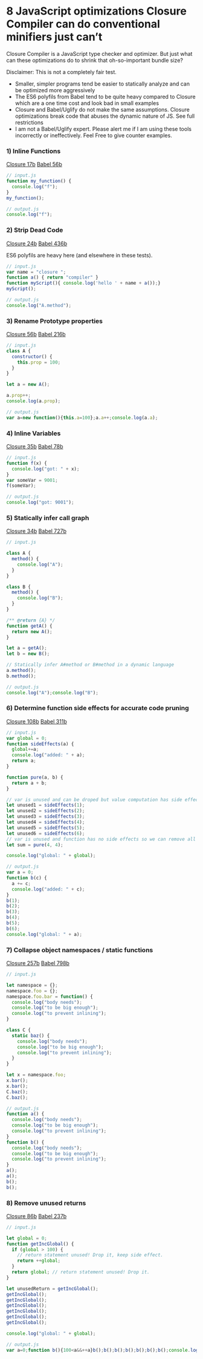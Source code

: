 # 8 JavaScript optimizations Closure Compiler can do conventional minifiers just can’t

Closure Compiler is a JavaScript type checker and optimizer. But just what can these optimizations do to shrink that oh-so-important bundle size?

Disclaimer: This is not a completely fair test.

* Smaller, simpler programs tend be easier to statically analyze and can be optimized more aggressively
* The ES6 polyfils from Babel tend to be quite heavy compared to Closure which are a one time cost and look bad in small examples
* Closure and Babel/Uglify do not make the same assumptions. Closure optimizations break code that abuses the dynamic nature of JS. See full restrictions
* I am not a Babel/Uglify expert. Please alert me if I am using these tools incorrectly or ineffectively. Feel Free to give counter examples.

### 1) Inline Functions

[Closure 17b](https://closure-compiler-debugger.appspot.com/j2cl_debugger.html#input0%3Dfunction%2520my_function()%2520%257B%250A%2520%2520console.log(%2522f%2522)%253B%250A%257D%250Amy_function()%253B%26conformanceConfig%26externs%3Dvar%2520console%2520%253D%2520%257B%257D%253B%250A%252F**%2520%2540param%2520%257Bstring%257D%2520s*%252F%250Aconsole.log%2520%253D%2520function(s)%2520%257B%257D%253B%26refasterjs-template%26TRANSPILE%3Dtrue%26CHECK_SYMBOLS%3Dtrue%26CHECK_TYPES%3Dtrue%26COMPUTE_FUNCTION_SIDE_EFFECTS%3Dtrue%26FOLD_CONSTANTS%3Dtrue%26DEAD_ASSIGNMENT_ELIMINATION%3Dtrue%26INLINE_CONSTANTS%3Dtrue%26INLINE_FUNCTIONS%3Dtrue%26COALESCE_VARIABLE_NAMES%3Dtrue%26INLINE_VARIABLES%3Dtrue%26FLOW_SENSITIVE_INLINE_VARIABLES%3Dtrue%26SMART_NAME_REMOVAL%3Dtrue%26REMOVE_DEAD_CODE%3Dtrue%26REMOVE_UNUSED_PROTOTYPE_PROPERTIES%3Dtrue%26REMOVE_UNUSED_CLASS_PROPERTIES%3Dtrue%26REMOVE_UNUSED_VARIABLES%3Dtrue%26COLLAPSE_VARIABLE_DECLARATIONS%3Dtrue%26COLLAPSE_ANONYMOUS_FUNCTIONS%3Dtrue%26CONVERT_TO_DOTTED_PROPERTIES%3Dtrue%26LABEL_RENAMING%3Dtrue%26COLLAPSE_PROPERTIES%3Dtrue%26DEVIRTUALIZE_PROTOTYPE_METHODS%3Dtrue%26DISAMBIGUATE_PROPERTIES%3Dtrue%26AMBIGUATE_PROPERTIES%3Dtrue%26VARIABLE_RENAMING%3Dtrue%26PROPERTY_RENAMING%3Dtrue%26OPTIMIZE_CALLS%3Dtrue%26CLOSURE_PASS%3Dtrue%26CROSS_MODULE_CODE_MOTION%3Dtrue%26CROSS_MODULE_METHOD_MOTION%3Dtrue%26includeDefaultExterns%3Dtrue)
[Babel 56b](https://babeljs.io/repl/#?babili=true&browsers=&build=&builtIns=false&code_lz=GYVwdgxgLglg9mABAWwJ4H1SVggFASkQG8AoRRCBAZzgBsBTAOlrgHNcAiYD_AbhIC-JNJnDR4YAryA&debug=false&forceAllTransforms=false&shippedProposals=false&circleciRepo=&evaluate=false&fileSize=false&lineWrap=true&presets=es2015%2Creact%2Cstage-2%2Cbabili&prettier=false&targets=&version=6.26.0&envVersion=)

```js
// input.js
function my_function() {
  console.log("f");
}
my_function();
```

```js
// output.js
console.log("f");
```


### 2) Strip Dead Code

[Closure 24b](https://closure-compiler-debugger.appspot.com/j2cl_debugger.html#input0%3D%252F%252F%2520input.js%250Avar%2520name%2520%253D%2520%2522closure%2520%2522%253B%250Afunction%2520a()%2520%257B%2520return%2520%2522compiler%2522%2520%257D%250Afunction%2520myScript()%257B%2520console.log('hello%2520'%2520%252B%2520name%2520%252B%2520a())%253B%257D%250AmyScript()%253B%26conformanceConfig%26externs%3Dvar%2520console%2520%253D%2520%257B%257D%253B%250A%252F**%2520%2540param%2520%257Bstring%257D%2520s*%252F%250Aconsole.log%2520%253D%2520function(s)%2520%257B%257D%253B%26refasterjs-template%26TRANSPILE%3Dtrue%26CHECK_TYPES%3Dtrue%26CHECK_SYMBOLS%3Dtrue%26COALESCE_VARIABLE_NAMES%3Dtrue%26COLLAPSE_VARIABLE_DECLARATIONS%3Dtrue%26COLLAPSE_ANONYMOUS_FUNCTIONS%3Dtrue%26COLLAPSE_PROPERTIES%3Dtrue%26COMPUTE_FUNCTION_SIDE_EFFECTS%3Dtrue%26CONVERT_TO_DOTTED_PROPERTIES%3Dtrue%26DEAD_ASSIGNMENT_ELIMINATION%3Dtrue%26FOLD_CONSTANTS%3Dtrue%26INLINE_CONSTANTS%3Dtrue%26INLINE_FUNCTIONS%3Dtrue%26INLINE_VARIABLES%3Dtrue%26LABEL_RENAMING%3Dtrue%26OPTIMIZE_CALLS%3Dtrue%26REMOVE_DEAD_CODE%3Dtrue%26REMOVE_UNUSED_CLASS_PROPERTIES%3Dtrue%26REMOVE_UNUSED_PROTOTYPE_PROPERTIES%3Dtrue%26REMOVE_UNUSED_VARIABLES%3Dtrue%26SMART_NAME_REMOVAL%3Dtrue%26VARIABLE_RENAMING%3Dtrue%26PROPERTY_RENAMING%3Dtrue%26CLOSURE_PASS%3Dtrue%26includeDefaultExterns%3Dtrue)
[Babel 436b](https://babeljs.io/repl/#?babili=true&browsers=&build=&builtIns=false&code_lz=GYVwdgxgLglg9mABAWwJ4H1SVggFASkQG8AoRRCBAZzgBsBTAOlrgHNcAiYD_AbhIC-JNJnDR4YAryA&debug=false&forceAllTransforms=false&shippedProposals=false&circleciRepo=&evaluate=false&fileSize=false&lineWrap=true&presets=es2015%2Creact%2Cstage-2%2Cbabili&prettier=false&targets=&version=6.26.0&envVersion=)

ES6 polyfils are heavy here (and elsewhere in these tests).

```js
// input.js
var name = "closure ";
function a() { return "compiler" }
function myScript(){ console.log('hello ' + name + a());}
myScript();
```

```js
// output.js
console.log("A.method");
```

### 3) Rename Prototype properties

[Closure 56b](https://closure-compiler-debugger.appspot.com/j2cl_debugger.html#input0%3Dclass%2520A%2520%257B%250A%2520%2520constructor%28%29%2520%257B%250A%2520%2520%2520%2520this.prop%2520%253D%2520100%253B%250A%2520%2520%257D%250A%257D%250A%250Alet%2520a%2520%253D%2520new%2520A%28%29%253B%250A%250Aa.prop%252B%252B%253B%250Aconsole.log%28a.prop%29%253B%26conformanceConfig%26externs%3Dvar%2520console%2520%253D%2520%257B%257D%253B%250A%252F**%2520%2540param%2520%257Bstring%257D%2520s*%252F%250Aconsole.log%2520%253D%2520function%28s%29%2520%257B%257D%253B%26refasterjs-template%26TRANSPILE%3Dtrue%26CHECK_SYMBOLS%3Dtrue%26CHECK_TYPES%3Dtrue%26MISSING_PROPERTIES%3Dtrue%26COMPUTE_FUNCTION_SIDE_EFFECTS%3Dtrue%26FOLD_CONSTANTS%3Dtrue%26DEAD_ASSIGNMENT_ELIMINATION%3Dtrue%26INLINE_CONSTANTS%3Dtrue%26INLINE_FUNCTIONS%3Dtrue%26COALESCE_VARIABLE_NAMES%3Dtrue%26INLINE_VARIABLES%3Dtrue%26FLOW_SENSITIVE_INLINE_VARIABLES%3Dtrue%26INLINE_PROPERTIES%3Dtrue%26SMART_NAME_REMOVAL%3Dtrue%26REMOVE_DEAD_CODE%3Dtrue%26EXTRACT_PROTOTYPE_MEMBER_DECLARATIONS%3Dtrue%26REMOVE_UNUSED_PROTOTYPE_PROPERTIES%3Dtrue%26REMOVE_UNUSED_CLASS_PROPERTIES%3Dtrue%26REMOVE_UNUSED_VARIABLES%3Dtrue%26COLLAPSE_VARIABLE_DECLARATIONS%3Dtrue%26COLLAPSE_ANONYMOUS_FUNCTIONS%3Dtrue%26CONVERT_TO_DOTTED_PROPERTIES%3Dtrue%26USE_TYPES_FOR_LOCAL_OPTIMIZATION%3Dtrue%26LABEL_RENAMING%3Dtrue%26COLLAPSE_PROPERTIES%3Dtrue%26DEVIRTUALIZE_PROTOTYPE_METHODS%3Dtrue%26DISAMBIGUATE_PROPERTIES%3Dtrue%26AMBIGUATE_PROPERTIES%3Dtrue%26VARIABLE_RENAMING%3Dtrue%26PROPERTY_RENAMING%3Dtrue%26OPTIMIZE_CALLS%3Dtrue%26OPTIMIZE_PARAMETERS%3Dtrue%26OPTIMIZE_RETURNS%3Dtrue%26CLOSURE_PASS%3Dtrue%26CROSS_MODULE_CODE_MOTION%3Dtrue%26CROSS_MODULE_METHOD_MOTION%3Dtrue%26includeDefaultExterns%3Dtrue)
[Babel 216b](https://babeljs.io/repl/#?babili=true&browsers=&build=&builtIns=false&code_lz=MYGwhgzhAECC0G8BQ1rAPYDsIBcBOArsDungBQCUiKq0OAFgJYQB0ADnum9ALzQCMABkEBuGgF8kkpCACmOaGF7RMsgO5xKYpGHac2AagNiM2dHJYh0AczK6OXCiKA&debug=false&circleciRepo=&evaluate=false&lineWrap=true&presets=es2015%2Creact%2Cstage-2%2Cbabili&targets=&version=6.26.0)

```js
// input.js
class A {
  constructor() {
    this.prop = 100;
  }
}

let a = new A();

a.prop++;
console.log(a.prop);
```

```js
// output.js
var a=new function(){this.a=100};a.a++;console.log(a.a);
```

### 4) Inline Variables

[Closure 35b](https://closure-compiler-debugger.appspot.com/j2cl_debugger.html#input0%3Dfunction%2520f%28x%29%2520%257B%250A%2520%2520console.log%28%2522got%253A%2520%2522%2520%252B%2520x%29%253B%250A%257D%250Avar%2520someVar%2520%253D%25209001%253B%250Af%28someVar%29%253B%26conformanceConfig%26externs%3Dvar%2520console%2520%253D%2520%257B%257D%253B%250A%252F**%2520%2540param%2520%257Bstring%257D%2520s*%252F%250Aconsole.log%2520%253D%2520function%28s%29%2520%257B%257D%253B%26refasterjs-template%26TRANSPILE%3Dtrue%26CHECK_SYMBOLS%3Dtrue%26CHECK_TYPES%3Dtrue%26COMPUTE_FUNCTION_SIDE_EFFECTS%3Dtrue%26FOLD_CONSTANTS%3Dtrue%26DEAD_ASSIGNMENT_ELIMINATION%3Dtrue%26INLINE_CONSTANTS%3Dtrue%26INLINE_FUNCTIONS%3Dtrue%26COALESCE_VARIABLE_NAMES%3Dtrue%26INLINE_VARIABLES%3Dtrue%26FLOW_SENSITIVE_INLINE_VARIABLES%3Dtrue%26SMART_NAME_REMOVAL%3Dtrue%26REMOVE_DEAD_CODE%3Dtrue%26REMOVE_UNUSED_PROTOTYPE_PROPERTIES%3Dtrue%26REMOVE_UNUSED_CLASS_PROPERTIES%3Dtrue%26REMOVE_UNUSED_VARIABLES%3Dtrue%26COLLAPSE_VARIABLE_DECLARATIONS%3Dtrue%26COLLAPSE_ANONYMOUS_FUNCTIONS%3Dtrue%26CONVERT_TO_DOTTED_PROPERTIES%3Dtrue%26LABEL_RENAMING%3Dtrue%26COLLAPSE_PROPERTIES%3Dtrue%26DEVIRTUALIZE_PROTOTYPE_METHODS%3Dtrue%26VARIABLE_RENAMING%3Dtrue%26PROPERTY_RENAMING%3Dtrue%26OPTIMIZE_CALLS%3Dtrue%26OPTIMIZE_PARAMETERS%3Dtrue%26OPTIMIZE_RETURNS%3Dtrue%26CLOSURE_PASS%3Dtrue%26CROSS_MODULE_CODE_MOTION%3Dtrue%26CROSS_MODULE_METHOD_MOTION%3Dtrue%26includeDefaultExterns%3Dtrue)
[Babel 78b](https://babeljs.io/repl/#?babili=true&browsers=&build=&builtIns=false&code_lz=GYVwdgxgLglg9mABMAFADwJSIN4ChGIQIDOcANgKYB0ZcA5igER1xQBcijiA1IpgNy4AvrgBuAQwBOiUgFsKANSmIAvIgCcABk0BGQajmKpGfkA&debug=false&forceAllTransforms=false&shippedProposals=false&circleciRepo=&evaluate=false&fileSize=false&lineWrap=true&presets=es2015%2Creact%2Cstage-2%2Cbabili&prettier=false&targets=&version=6.26.0&envVersion=)

```js
// input.js
function f(x) {
  console.log("got: " + x);
}
var someVar = 9001;
f(someVar);
```

```js
// output.js
console.log("got: 9001");
```

### 5) Statically infer call graph

[Closure 34b](https://closure-compiler-debugger.appspot.com/j2cl_debugger.html#input0%3Dclass%2520A%2520%257B%250A%2520%2520method()%2520%257B%250A%2520%2520%2520%2520console.log(%2522A%2522)%253B%250A%2520%2520%257D%250A%257D%250A%250Aclass%2520B%2520%257B%250A%2520%2520method()%2520%257B%250A%2520%2520%2520%2520console.log(%2522B%2522)%253B%250A%2520%2520%257D%250A%257D%250A%250A%252F**%2520%2540return%2520%257BA%257D%2520*%252F%250Afunction%2520getA()%2520%257B%250A%2520%2520return%2520new%2520A()%253B%250A%257D%250A%250Alet%2520a%2520%253D%2520getA()%253B%250Alet%2520b%2520%253D%2520new%2520B()%253B%250A%250A%252F%252F%2520Statically%2520infer%2520A%2523method%2520or%2520B%2523method%2520in%2520a%2520dynamic%2520language%250Aa.method()%253B%250Ab.method()%253B%26conformanceConfig%26externs%3Dvar%2520console%2520%253D%2520%257B%257D%253B%250A%252F**%2520%2540param%2520%257Bstring%257D%2520s*%252F%250Aconsole.log%2520%253D%2520function(s)%2520%257B%257D%253B%26refasterjs-template%26TRANSPILE%3Dtrue%26CHECK_TYPES%3Dtrue%26CHECK_SYMBOLS%3Dtrue%26AMBIGUATE_PROPERTIES%3Dtrue%26COALESCE_VARIABLE_NAMES%3Dtrue%26COLLAPSE_VARIABLE_DECLARATIONS%3Dtrue%26COLLAPSE_ANONYMOUS_FUNCTIONS%3Dtrue%26COLLAPSE_PROPERTIES%3Dtrue%26COMPUTE_FUNCTION_SIDE_EFFECTS%3Dtrue%26CONVERT_TO_DOTTED_PROPERTIES%3Dtrue%26DEAD_ASSIGNMENT_ELIMINATION%3Dtrue%26DEVIRTUALIZE_METHODS%3Dtrue%26DISAMBIGUATE_PROPERTIES%3Dtrue%26FOLD_CONSTANTS%3Dtrue%26INLINE_CONSTANTS%3Dtrue%26INLINE_FUNCTIONS%3Dtrue%26INLINE_VARIABLES%3Dtrue%26LABEL_RENAMING%3Dtrue%26OPTIMIZE_CALLS%3Dtrue%26REMOVE_DEAD_CODE%3Dtrue%26REMOVE_UNUSED_CLASS_PROPERTIES%3Dtrue%26REMOVE_UNUSED_PROTOTYPE_PROPERTIES%3Dtrue%26REMOVE_UNUSED_VARIABLES%3Dtrue%26SMART_NAME_REMOVAL%3Dtrue%26VARIABLE_RENAMING%3Dtrue%26PROPERTY_RENAMING%3Dtrue%26CLOSURE_PASS%3Dtrue%26includeDefaultExterns%3Dtrue)
[Babel 727b](https://babeljs.io/repl/#?babili=true&browsers=&build=&builtIns=false&code_lz=MYGwhgzhAECC0G8BQ1oFsCmAXAFgewBMAKASkRVWmDwDsI8QMA6EPAcyICJZOSBuCgF8kwpKEgwAQuVSZchUjMrU6DZqw6dJvAamGiA9ACoj0AAIAnbAFcLNRLEHQjBpADNrNYFgCWtaGzYsIrIqFZYtvY0GADucKQCooxY0GDQALwBQQlIydAARhnQ0XGSOUgGBtAAylhgvsBgICAAntA-NG4YFnAAxHL4BNB4PZL92IPt9mkELTRgaD7A0OA0bNZggUhgTAMK_Ej5uxP7fEA&debug=false&circleciRepo=&evaluate=false&lineWrap=true&presets=es2015%2Creact%2Cstage-2%2Cbabili&targets=&version=6.26.0)

```js
// input.js

class A {
  method() {
    console.log("A");
  }
}

class B {
  method() {
    console.log("B");
  }
}

/** @return {A} */
function getA() {
  return new A();
}

let a = getA();
let b = new B();

// Statically infer A#method or B#method in a dynamic language
a.method();
b.method();
```

```js
// output.js
console.log("A");console.log("B");
```

### 6) Determine function side effects for accurate code pruning


[Closure 108b](https://closure-compiler-debugger.appspot.com/j2cl_debugger.html#input0%3Dvar%2520global%2520%253D%25200%253B%250Afunction%2520sideEffects%28a%29%2520%257B%250A%2520%2520global%252B%253Da%253B%250A%2520%2520console.log%28%2522added%253A%2520%2522%2520%252B%2520a%29%253B%250A%2520%2520return%2520a%253B%250A%257D%250A%250Afunction%2520pure%28a%252C%2520b%29%2520%257B%250A%2520%2520return%2520a%2520%252B%2520b%253B%250A%257D%250A%250A%252F%252F%2520var%2520is%2520unused%2520and%2520can%2520be%2520droped%2520but%2520value%2520computation%2520has%2520side%2520effects.%250Alet%2520unused1%2520%253D%2520sideEffects%281%29%253B%250Alet%2520unused2%2520%253D%2520sideEffects%282%29%253B%250Alet%2520unused3%2520%253D%2520sideEffects%283%29%253B%250Alet%2520unused4%2520%253D%2520sideEffects%284%29%253B%250Alet%2520unused5%2520%253D%2520sideEffects%285%29%253B%250Alet%2520unused6%2520%253D%2520sideEffects%286%29%253B%250Alet%2520sum%2520%253D%2520pure%284%252C%25204%29%253B%250A%250Aconsole.log%28%2522global%253A%2520%2522%2520%252B%2520global%29%253B%26conformanceConfig%26externs%3Dvar%2520console%2520%253D%2520%257B%257D%253B%250A%252F**%2520%2540param%2520%257Bstring%257D%2520s*%252F%250Aconsole.log%2520%253D%2520function%28s%29%2520%257B%257D%253B%26refasterjs-template%26TRANSPILE%3Dtrue%26CHECK_SYMBOLS%3Dtrue%26CHECK_TYPES%3Dtrue%26COMPUTE_FUNCTION_SIDE_EFFECTS%3Dtrue%26FOLD_CONSTANTS%3Dtrue%26DEAD_ASSIGNMENT_ELIMINATION%3Dtrue%26INLINE_CONSTANTS%3Dtrue%26INLINE_FUNCTIONS%3Dtrue%26COALESCE_VARIABLE_NAMES%3Dtrue%26INLINE_VARIABLES%3Dtrue%26FLOW_SENSITIVE_INLINE_VARIABLES%3Dtrue%26SMART_NAME_REMOVAL%3Dtrue%26REMOVE_DEAD_CODE%3Dtrue%26REMOVE_UNUSED_PROTOTYPE_PROPERTIES%3Dtrue%26REMOVE_UNUSED_CLASS_PROPERTIES%3Dtrue%26REMOVE_UNUSED_VARIABLES%3Dtrue%26COLLAPSE_VARIABLE_DECLARATIONS%3Dtrue%26COLLAPSE_ANONYMOUS_FUNCTIONS%3Dtrue%26CONVERT_TO_DOTTED_PROPERTIES%3Dtrue%26LABEL_RENAMING%3Dtrue%26COLLAPSE_PROPERTIES%3Dtrue%26DEVIRTUALIZE_PROTOTYPE_METHODS%3Dtrue%26VARIABLE_RENAMING%3Dtrue%26PROPERTY_RENAMING%3Dtrue%26OPTIMIZE_CALLS%3Dtrue%26OPTIMIZE_PARAMETERS%3Dtrue%26OPTIMIZE_RETURNS%3Dtrue%26CLOSURE_PASS%3Dtrue%26CROSS_MODULE_CODE_MOTION%3Dtrue%26CROSS_MODULE_METHOD_MOTION%3Dtrue%26includeDefaultExterns%3Dtrue)
[Babel 311b](https://babeljs.io/repl/#?babili=true&browsers=&build=&builtIns=false&code_lz=G4QwTgBA5gNg9gIxDCBeCAGA3AKAGYCuAdgMYAuAlnERAM4UAmApgKJ55Pm0AUIAlBADeOCNHhIYAalQhcoktVpwYTAHTwo3AEQgGzBgC4IWiJIj85EMEzIEwNWTgC-OfMXJUaABztNeAGggEAWFRa1t7c1Mg3BccAHp4iFBICloIYgJaJgZzIlySEBoEJggGMDgvHKCCMmTkAlKFAFsfMhBKaggACxB0-mYIJnZOMlpVHBU6zOyGAEY0OkZWEa5uOb5cKYyiLJyAJkWBlY41_c3Jmx29hgBmI-W2U7HuW4vtmZyAFgfmJ9GeF93ldPgwAKy_E4A7hg4HTXazABskP-a0RcLoBGaix81m4X0CQNwOAURCUKnUcE0WlgiGQRhMZlpEk2QA&debug=false&circleciRepo=&evaluate=false&lineWrap=true&presets=es2015%2Creact%2Cstage-2%2Cbabili&targets=&version=6.26.0)

```js
// input.js
var global = 0;
function sideEffects(a) {
  global+=a;
  console.log("added: " + a);
  return a;
}

function pure(a, b) {
  return a + b;
}

// var is unused and can be droped but value computation has side effects.
let unused1 = sideEffects(1);
let unused2 = sideEffects(2);
let unused3 = sideEffects(3);
let unused4 = sideEffects(4);
let unused5 = sideEffects(5);
let unused6 = sideEffects(6);
// var is unused and function has no side effects so we can remove all the code
let sum = pure(4, 4);

console.log("global: " + global);
```

```js
// output.js
var a = 0;
function b(c) {
  a += c;
  console.log("added: " + c);
}
b(1);
b(2);
b(3);
b(4);
b(5);
b(6);
console.log("global: " + a);
```

### 7) Collapse object namespaces / static functions


[Closure 257b](https://closure-compiler-debugger.appspot.com/j2cl_debugger.html#input0%3Dlet%2520namespace%2520%253D%2520%257B%257D%253B%250Anamespace.foo%2520%253D%2520%257B%257D%253B%250Anamespace.foo.bar%2520%253D%2520function%28%29%2520%257B%250A%2520%2520console.log%28%2522body%2520needs%2522%29%253B%250A%2520%2520console.log%28%2522to%2520be%2520big%2520enough%2522%29%253B%250A%2520%2520console.log%28%2522to%2520prevent%2520inlining%2522%29%253B%250A%257D%250A%250Aclass%2520C%2520%257B%250A%2520%2520static%2520baz%28%29%2520%257B%250A%2520%2520%2509console.log%28%2522body%2520needs%2522%29%253B%250A%2520%2520%2509console.log%28%2522to%2520be%2520big%2520enough%2522%29%253B%250A%2520%2520%2509console.log%28%2522to%2520prevent%2520inlining%2522%29%253B%250A%2520%2520%257D%250A%257D%250A%250Alet%2520x%2520%253D%2520namespace.foo%253B%250Ax.bar%28%29%253B%250Ax.bar%28%29%253B%250AC.baz%28%29%253B%250AC.baz%28%29%253B%26conformanceConfig%26externs%3Dvar%2520console%2520%253D%2520%257B%257D%253B%250A%252F**%2520%2540param%2520%257Bstring%257D%2520s*%252F%250Aconsole.log%2520%253D%2520function%28s%29%2520%257B%257D%253B%26refasterjs-template%26TRANSPILE%3Dtrue%26CHECK_SYMBOLS%3Dtrue%26CHECK_TYPES%3Dtrue%26COMPUTE_FUNCTION_SIDE_EFFECTS%3Dtrue%26FOLD_CONSTANTS%3Dtrue%26DEAD_ASSIGNMENT_ELIMINATION%3Dtrue%26INLINE_CONSTANTS%3Dtrue%26INLINE_FUNCTIONS%3Dtrue%26COALESCE_VARIABLE_NAMES%3Dtrue%26INLINE_VARIABLES%3Dtrue%26FLOW_SENSITIVE_INLINE_VARIABLES%3Dtrue%26SMART_NAME_REMOVAL%3Dtrue%26REMOVE_DEAD_CODE%3Dtrue%26REMOVE_UNUSED_PROTOTYPE_PROPERTIES%3Dtrue%26REMOVE_UNUSED_CLASS_PROPERTIES%3Dtrue%26REMOVE_UNUSED_VARIABLES%3Dtrue%26COLLAPSE_VARIABLE_DECLARATIONS%3Dtrue%26COLLAPSE_ANONYMOUS_FUNCTIONS%3Dtrue%26CONVERT_TO_DOTTED_PROPERTIES%3Dtrue%26LABEL_RENAMING%3Dtrue%26COLLAPSE_PROPERTIES%3Dtrue%26DEVIRTUALIZE_PROTOTYPE_METHODS%3Dtrue%26DISAMBIGUATE_PROPERTIES%3Dtrue%26AMBIGUATE_PROPERTIES%3Dtrue%26VARIABLE_RENAMING%3Dtrue%26PROPERTY_RENAMING%3Dtrue%26OPTIMIZE_CALLS%3Dtrue%26OPTIMIZE_PARAMETERS%3Dtrue%26OPTIMIZE_RETURNS%3Dtrue%26CLOSURE_PASS%3Dtrue%26CROSS_MODULE_CODE_MOTION%3Dtrue%26CROSS_MODULE_METHOD_MOTION%3Dtrue%26PRETTY_PRINT%3Dtrue%26includeDefaultExterns%3Dtrue)
[Babel 798b](https://babeljs.io/repl/#?babili=true&browsers=&build=&builtIns=false&code_lz=G4QwTgBA5gNg9gIxDCBeCAGA3AKAGYCuAdgMYAuAlnERAM4UAmApgKJ55Pm0AUIAlBADeOCNHhIYAalQhcoktVpwYTAHTwo3AEQgGzBgC4IWiJIj85EMEzIEwNWTgC-OfMXJUaABztNeAGggEAWFRa1t7c1Mg3BccAHp4iFBICloIYgJaJgZzIlySEBoEJggGMDgvHKCCMmTkAlKFAFsfMhBKaggACxB0-mYIJnZOMlpVHBU6zOyGAEY0OkZWEa5uOb5cKYyiLJyAJkWBlY41_c3Jmx29hgBmI-W2U7HuW4vtmZyAFgfmJ9GeF93ldPgwAKy_E4A7hg4HTXazABskP-a0RcLoBGaix81m4X0CQNwOAURCUKnUcE0WlgiGQRhMZlpEk2QA&debug=false&circleciRepo=&evaluate=false&lineWrap=true&presets=es2015%2Creact%2Cstage-2%2Cbabili&targets=&version=6.26.0)

```js
// input.js

let namespace = {};
namespace.foo = {};
namespace.foo.bar = function() {
  console.log("body needs");
  console.log("to be big enough");
  console.log("to prevent inlining");
}

class C {
  static baz() {
  	console.log("body needs");
  	console.log("to be big enough");
  	console.log("to prevent inlining");
  }
}

let x = namespace.foo;
x.bar();
x.bar();
C.baz();
C.baz();
```

```js
// output.js
function a() {
  console.log("body needs");
  console.log("to be big enough");
  console.log("to prevent inlining");
}
function b() {
  console.log("body needs");
  console.log("to be big enough");
  console.log("to prevent inlining");
}
a();
a();
b();
b();
```

### 8) Remove unused returns

[Closure 86b](https://closure-compiler-debugger.appspot.com/j2cl_debugger.html#input0%3Dlet%2520global%2520%253D%25200%253B%250Afunction%2520getIncGlobal%28%29%2520%257B%250A%2520%2520if%2520%28global%2520%253E%2520100%29%2520%257B%250A%2520%2520%2520%2520%252F%252F%2520return%2520statement%2520unused!%2520Drop%2520it%252C%2520keep%2520side%2520effect.%250A%2520%2520%2520%2520return%2520%252B%252Bglobal%253B%250A%2520%2520%257D%250A%2520%2520return%2520global%253B%2520%252F%252F%2520return%2520statement%2520unused!%2520Drop%2520it.%250A%257D%250A%250Alet%2520unusedReturn%2520%253D%2520getIncGlobal%28%29%253B%250AgetIncGlobal%28%29%253B%250AgetIncGlobal%28%29%253B%250AgetIncGlobal%28%29%253B%250AgetIncGlobal%28%29%253B%250AgetIncGlobal%28%29%253B%250AgetIncGlobal%28%29%253B%250A%250Aconsole.log%28%2522global%253A%2520%2522%2520%252B%2520global%29%253B%26conformanceConfig%26externs%3Dvar%2520console%2520%253D%2520%257B%257D%253B%250A%252F**%2520%2540param%2520%257Bstring%257D%2520s*%252F%250Aconsole.log%2520%253D%2520function%28s%29%2520%257B%257D%253B%26refasterjs-template%26TRANSPILE%3Dtrue%26CHECK_SYMBOLS%3Dtrue%26CHECK_TYPES%3Dtrue%26MISSING_PROPERTIES%3Dtrue%26COMPUTE_FUNCTION_SIDE_EFFECTS%3Dtrue%26FOLD_CONSTANTS%3Dtrue%26DEAD_ASSIGNMENT_ELIMINATION%3Dtrue%26INLINE_CONSTANTS%3Dtrue%26INLINE_FUNCTIONS%3Dtrue%26COALESCE_VARIABLE_NAMES%3Dtrue%26INLINE_VARIABLES%3Dtrue%26FLOW_SENSITIVE_INLINE_VARIABLES%3Dtrue%26INLINE_PROPERTIES%3Dtrue%26SMART_NAME_REMOVAL%3Dtrue%26REMOVE_DEAD_CODE%3Dtrue%26EXTRACT_PROTOTYPE_MEMBER_DECLARATIONS%3Dtrue%26REMOVE_UNUSED_PROTOTYPE_PROPERTIES%3Dtrue%26REMOVE_UNUSED_CLASS_PROPERTIES%3Dtrue%26REMOVE_UNUSED_VARIABLES%3Dtrue%26COLLAPSE_VARIABLE_DECLARATIONS%3Dtrue%26COLLAPSE_ANONYMOUS_FUNCTIONS%3Dtrue%26CONVERT_TO_DOTTED_PROPERTIES%3Dtrue%26USE_TYPES_FOR_LOCAL_OPTIMIZATION%3Dtrue%26LABEL_RENAMING%3Dtrue%26COLLAPSE_PROPERTIES%3Dtrue%26DEVIRTUALIZE_PROTOTYPE_METHODS%3Dtrue%26DISAMBIGUATE_PROPERTIES%3Dtrue%26AMBIGUATE_PROPERTIES%3Dtrue%26VARIABLE_RENAMING%3Dtrue%26PROPERTY_RENAMING%3Dtrue%26OPTIMIZE_CALLS%3Dtrue%26OPTIMIZE_PARAMETERS%3Dtrue%26OPTIMIZE_RETURNS%3Dtrue%26CLOSURE_PASS%3Dtrue%26CROSS_MODULE_CODE_MOTION%3Dtrue%26CROSS_MODULE_METHOD_MOTION%3Dtrue%26includeDefaultExterns%3Dtrue)
[Babel 237b](https://babeljs.io/repl/#?babili=true&browsers=&build=&builtIns=false&code_lz=DYUwLgBA5sD2BGBDYEC8EAMBuAUAMwFcA7AYzAEtYjpwBJUgcTiWAAoBKCAbxwgnLwRWMBMggA-CAEYMGTjz58ATuAJLqAag0iWuPgF9eEFWDXUdyXIZyhIxAgGcQAEwBKq9Whph6JJqLZ2XCg6RmZkDmDQv3DAqJ8wgMicEISYpKCU6P8WZNTfHIjMnBIqB1hQADo4KFYAIgtgAC4IOogNaFigoA&debug=false&circleciRepo=&evaluate=false&lineWrap=true&presets=es2015%2Creact%2Cstage-2%2Cbabili&targets=&version=6.26.0)

```js
// input.js

let global = 0;
function getIncGlobal() {
  if (global > 100) {
    // return statement unused! Drop it, keep side effect.
    return ++global;
  }
  return global; // return statement unused! Drop it.
}

let unusedReturn = getIncGlobal();
getIncGlobal();
getIncGlobal();
getIncGlobal();
getIncGlobal();
getIncGlobal();
getIncGlobal();

console.log("global: " + global);
```

```js
// output.js
var a=0;function b(){100<a&&++a}b();b();b();b();b();b();b();console.log("global: "+a);
```
